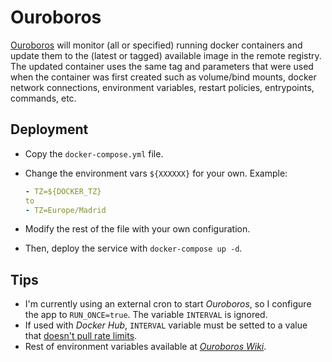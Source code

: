 # Ouroboros

[Ouroboros](https://github.com/pyouroboros/ouroboros) will monitor (all or specified) running docker containers and update them to the (latest or tagged) available image in the remote registry. The updated container uses the same tag and parameters that were used when the container was first created such as volume/bind mounts, docker network connections, environment variables, restart policies, entrypoints, commands, etc.

## Deployment

- Copy the `docker-compose.yml` file.

- Change the environment vars `${XXXXXX}` for your own. Example:

  ```yaml
  - TZ=${DOCKER_TZ}
  to
  - TZ=Europe/Madrid
  ```

- Modify the rest of the file with your own configuration.

- Then, deploy the service with `docker-compose up -d`.

## Tips

- I'm currently using an external cron to start *Ouroboros*, so I configure the app to `RUN_ONCE=true`. The variable `INTERVAL` is ignored.
- If used with *Docker Hub*, `INTERVAL` variable must be setted to a value that [doesn't pull rate limits](https://docs.docker.com/docker-hub/download-rate-limit/).
- Rest of environment variables available at [*Ouroboros Wiki*](https://github.com/pyouroboros/ouroboros/wiki/Usage).
